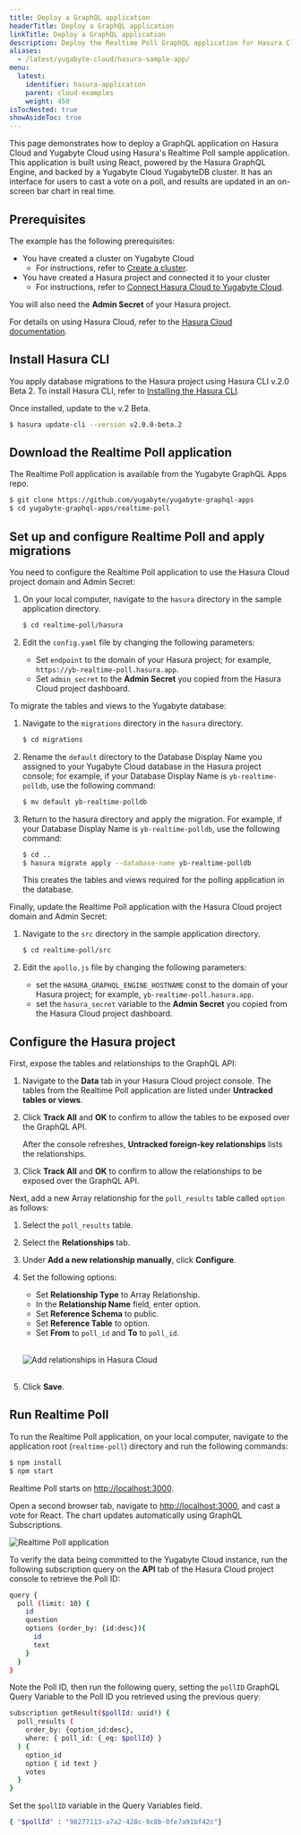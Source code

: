 ```yaml
---
title: Deploy a GraphQL application
headerTitle: Deploy a GraphQL application
linkTitle: Deploy a GraphQL application
description: Deploy the Realtime Poll GraphQL application for Hasura Cloud and Yugabyte Cloud.
aliases:
  - /latest/yugabyte-cloud/hasura-sample-app/
menu:
  latest:
    identifier: hasura-application
    parent: cloud-examples
    weight: 450
isTocNested: true
showAsideToc: true
---
```


This page demonstrates how to deploy a GraphQL application on Hasura Cloud and Yugabyte Cloud using Hasura's Realtime Poll sample application. This application is built using React, powered by the Hasura GraphQL Engine, and backed by a Yugabyte Cloud YugabyteDB cluster. It has an interface for users to cast a vote on a poll, and results are updated in an on-screen bar chart in real time.

## Prerequisites

The example has the following prerequisites:

* You have created a cluster on Yugabyte Cloud
  * For instructions, refer to [Create a cluster](../../cloud-basics/create-clusters/).
* You have created a Hasura project and connected it to your cluster
  * For instructions, refer to [Connect Hasura Cloud to Yugabyte Cloud](../hasura-cloud/).

You will also need the **Admin Secret** of your Hasura project.

For details on using Hasura Cloud, refer to the [Hasura Cloud documentation](https://hasura.io/docs/latest/graphql/cloud/index.html).

## Install Hasura CLI

You apply database migrations to the Hasura project using Hasura CLI v.2.0 Beta 2. To install Hasura CLI, refer to [Installing the Hasura CLI](https://hasura.io/docs/latest/graphql/core/hasura-cli/install-hasura-cli.html#install-hasura-cli).

Once installed, update to the v.2 Beta.

```sh
$ hasura update-cli --version v2.0.0-beta.2
```

## Download the Realtime Poll application

The Realtime Poll application is available from the Yugabyte GraphQL Apps repo.

```sh
$ git clone https://github.com/yugabyte/yugabyte-graphql-apps
$ cd yugabyte-graphql-apps/realtime-poll
```

## Set up and configure Realtime Poll and apply migrations

You need to configure the Realtime Poll application to use the Hasura Cloud project domain and Admin Secret:

1. On your local computer, navigate to the `hasura` directory in the sample application directory.

    ```sh
    $ cd realtime-poll/hasura
    ```

1. Edit the `config.yaml` file by changing the following parameters:

    * Set `endpoint` to the domain of your Hasura project; for example, `https://yb-realtime-poll.hasura.app`.
    * Set `admin_secret` to the **Admin Secret** you copied from the Hasura Cloud project dashboard.

To migrate the tables and views to the Yugabyte database:

1. Navigate to the `migrations` directory in the `hasura` directory.

    ```sh
    $ cd migrations
    ```

1. Rename the `default` directory to the Database Display Name you assigned to your Yugabyte Cloud database in the Hasura project console; for example, if your Database Display Name is `yb-realtime-polldb`, use the following command:

    ```sh
    $ mv default yb-realtime-polldb
    ```

1. Return to the hasura directory and apply the migration. For example, if your Database Display Name is `yb-realtime-polldb`, use the following command:

    ```sh
    $ cd ..
    $ hasura migrate apply --database-name yb-realtime-polldb
    ```

    This creates the tables and views required for the polling application in the database.

Finally, update the Realtime Poll application with the Hasura Cloud project domain and Admin Secret:

1. Navigate to the `src` directory in the sample application directory.

    ```sh
    $ cd realtime-poll/src
    ```

1. Edit the `apollo.js` file by changing the following parameters:

    * set the `HASURA_GRAPHQL_ENGINE_HOSTNAME` const to the domain of your Hasura project; for example, `yb-realtime-poll.hasura.app`.
    * set the `hasura_secret` variable to the **Admin Secret** you copied from the Hasura Cloud project dashboard.

## Configure the Hasura project

First, expose the tables and relationships to the GraphQL API:

1. Navigate to the **Data** tab in your Hasura Cloud project console. The tables from the Realtime Poll application are listed under **Untracked tables or views**.

1. Click **Track All** and **OK** to confirm to allow the tables to be exposed over the GraphQL API.

    After the console refreshes, **Untracked foreign-key relationships** lists the relationships.

1. Click **Track All** and **OK** to confirm to allow the relationships to be exposed over the GraphQL API.

Next, add a new Array relationship for the `poll_results` table called `option` as follows:

1. Select the `poll_results` table.

1. Select the **Relationships** tab.

1. Under **Add a new relationship manually**, click **Configure**.

1. Set the following options:

    * Set **Relationship Type** to Array Relationship.
    * In the **Relationship Name** field, enter option.
    * Set **Reference Schema** to public.
    * Set **Reference Table** to option.
    * Set **From** to `poll_id` and **To** to `poll_id`.<br><br>

    ![Add relationships in Hasura Cloud](/images/deploy/yugabyte-cloud/hasura-cloud-relationships-add.png)<br><br>

1. Click **Save**.

## Run Realtime Poll

To run the Realtime Poll application, on your local computer, navigate to the application root (`realtime-poll`) directory and run the following commands:

```sh
$ npm install
$ npm start
```

Realtime Poll starts on <http://localhost:3000>.

Open a second browser tab, navigate to <http://localhost:3000>, and cast a vote for React. The chart updates automatically using GraphQL Subscriptions.

![Realtime Poll application](/images/deploy/yugabyte-cloud/hasura-realtime-poll.png)

To verify the data being committed to the Yugabyte Cloud instance, run the following subscription query on the **API** tab of the Hasura Cloud project console to retrieve the Poll ID:

```sh
query {
  poll (limit: 10) {
    id
    question
    options (order_by: {id:desc}){
      id
      text
    }
  }
}
```

Note the Poll ID, then run the following query, setting the `pollID` GraphQL Query Variable to the Poll ID you retrieved using the previous query:

```sh
subscription getResult($pollId: uuid!) {
  poll_results (
    order_by: {option_id:desc},
    where: { poll_id: {_eq: $pollId} }
  ) {
    option_id
    option { id text }
    votes
  }
}
```

Set the `$pollID` variable in the Query Variables field.

```sh
{ "$pollId" : "98277113-a7a2-428c-9c8b-0fe7a91bf42c"}
```
